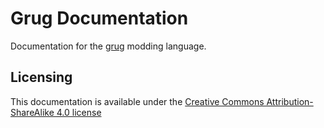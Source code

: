 # Grug Documentation
Documentation for the [grug](https://github.com/MyNameIsTrez/grug) modding
language.
## Licensing
This documentation is available under the [Creative Commons
Attribution-ShareAlike 4.0
license](https://creativecommons.org/licenses/by-sa/4.0/)
